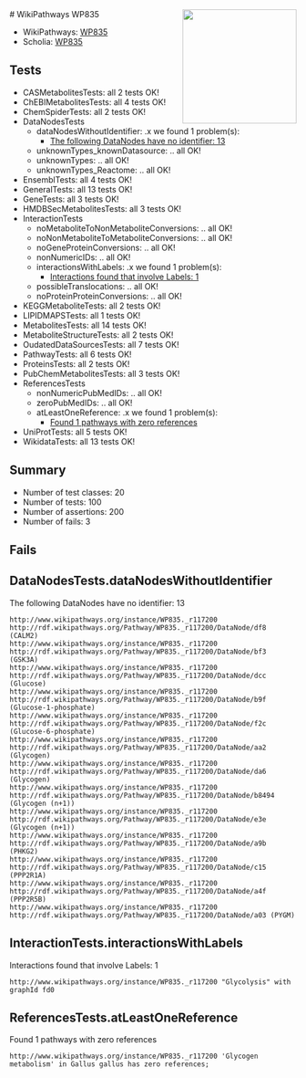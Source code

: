 <img style="float: right; width: 200px" src="https://upload.wikimedia.org/wikipedia/commons/thumb/8/83/Wplogo_with_text_500.png/640px-Wplogo_with_text_500.png" />
# WikiPathways WP835

* WikiPathways: [WP835](https://new.wikipathways.org/pathways/WP835)
* Scholia: [WP835](https://scholia.toolforge.org/wikipathways/WP835)
## Tests
* CASMetabolitesTests: all 2 tests OK!
* ChEBIMetabolitesTests: all 4 tests OK!
* ChemSpiderTests: all 2 tests OK!
* DataNodesTests
    * dataNodesWithoutIdentifier: .x we found 1 problem(s):
        * [The following DataNodes have no identifier: 13](#8792c493)
    * unknownTypes_knownDatasource: .. all OK!
    * unknownTypes: .. all OK!
    * unknownTypes_Reactome: .. all OK!
* EnsemblTests: all 4 tests OK!
* GeneralTests: all 13 tests OK!
* GeneTests: all 3 tests OK!
* HMDBSecMetabolitesTests: all 3 tests OK!
* InteractionTests
    * noMetaboliteToNonMetaboliteConversions: .. all OK!
    * noNonMetaboliteToMetaboliteConversions: .. all OK!
    * noGeneProteinConversions: .. all OK!
    * nonNumericIDs: .. all OK!
    * interactionsWithLabels: .x we found 1 problem(s):
        * [Interactions found that involve Labels: 1](#630d2678)
    * possibleTranslocations: .. all OK!
    * noProteinProteinConversions: .. all OK!
* KEGGMetaboliteTests: all 2 tests OK!
* LIPIDMAPSTests: all 1 tests OK!
* MetabolitesTests: all 14 tests OK!
* MetaboliteStructureTests: all 2 tests OK!
* OudatedDataSourcesTests: all 7 tests OK!
* PathwayTests: all 6 tests OK!
* ProteinsTests: all 2 tests OK!
* PubChemMetabolitesTests: all 3 tests OK!
* ReferencesTests
    * nonNumericPubMedIDs: .. all OK!
    * zeroPubMedIDs: .. all OK!
    * atLeastOneReference: .x we found 1 problem(s):
        * [Found 1 pathways with zero references](#35eb778e)
* UniProtTests: all 5 tests OK!
* WikidataTests: all 13 tests OK!


## Summary

* Number of test classes: 20
* Number of tests: 100
* Number of assertions: 200
* Number of fails: 3

## Fails

<a name="8792c493" />

## DataNodesTests.dataNodesWithoutIdentifier

The following DataNodes have no identifier: 13
```
http://www.wikipathways.org/instance/WP835._r117200 http://rdf.wikipathways.org/Pathway/WP835._r117200/DataNode/df8 (CALM2)
http://www.wikipathways.org/instance/WP835._r117200 http://rdf.wikipathways.org/Pathway/WP835._r117200/DataNode/bf3 (GSK3A)
http://www.wikipathways.org/instance/WP835._r117200 http://rdf.wikipathways.org/Pathway/WP835._r117200/DataNode/dcc (Glucose)
http://www.wikipathways.org/instance/WP835._r117200 http://rdf.wikipathways.org/Pathway/WP835._r117200/DataNode/b9f (Glucose-1-phosphate)
http://www.wikipathways.org/instance/WP835._r117200 http://rdf.wikipathways.org/Pathway/WP835._r117200/DataNode/f2c (Glucose-6-phosphate)
http://www.wikipathways.org/instance/WP835._r117200 http://rdf.wikipathways.org/Pathway/WP835._r117200/DataNode/aa2 (Glycogen)
http://www.wikipathways.org/instance/WP835._r117200 http://rdf.wikipathways.org/Pathway/WP835._r117200/DataNode/da6 (Glycogen)
http://www.wikipathways.org/instance/WP835._r117200 http://rdf.wikipathways.org/Pathway/WP835._r117200/DataNode/b8494 (Glycogen (n+1))
http://www.wikipathways.org/instance/WP835._r117200 http://rdf.wikipathways.org/Pathway/WP835._r117200/DataNode/e3e (Glycogen (n+1))
http://www.wikipathways.org/instance/WP835._r117200 http://rdf.wikipathways.org/Pathway/WP835._r117200/DataNode/a9b (PHKG2)
http://www.wikipathways.org/instance/WP835._r117200 http://rdf.wikipathways.org/Pathway/WP835._r117200/DataNode/c15 (PPP2R1A)
http://www.wikipathways.org/instance/WP835._r117200 http://rdf.wikipathways.org/Pathway/WP835._r117200/DataNode/a4f (PPP2R5B)
http://www.wikipathways.org/instance/WP835._r117200 http://rdf.wikipathways.org/Pathway/WP835._r117200/DataNode/a03 (PYGM)
```

<a name="630d2678" />

## InteractionTests.interactionsWithLabels

Interactions found that involve Labels: 1
```
http://www.wikipathways.org/instance/WP835._r117200 "Glycolysis" with graphId fd0
```

<a name="35eb778e" />

## ReferencesTests.atLeastOneReference

Found 1 pathways with zero references
```
http://www.wikipathways.org/instance/WP835._r117200 'Glycogen metabolism' in Gallus gallus has zero references; 
```

